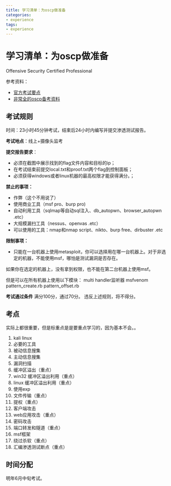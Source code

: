 ```yaml
---
title: 学习清单：为oscp做准备
categories:
- experience
tags:
- experience
---
```

学习清单：为oscp做准备
===
Offensive Security Certified Professional

参考资料：
- [官方考试要点](https://www.offensive-security.com/documentation/penetration-testing-with-kali.pdf)
- [非常全的oscp备考资料](https://www.lshack.cn/656/)

## 考试规则
时间：23小时45分钟考试，结束后24小时内编写并提交渗透测试报告。

**考试地点**：线上+摄像头监考

**提交报告要求**：
- 必须在截图中展示找到的flag文件内容和目标的ip；
- 在考试结束前提交local.txt和proof.txt两个flag到控制面板；
- 必须获得windows或者linux机器的最高权限才能获得满分。；

**禁止的事项：**
- 作弊（这个不用说了）
- 使用商业工具（msf pro、burp pro)
- 自动利用工具（sqlmap等自动sql注入、db_autopwn、browser_autopwn .etc）
- 大规模漏扫工具（nessus、openvas .etc）
- 可以使用的工具：nmap和nmap script、nikto、burp free、dirbuster .etc

**限制事项：**
- 只能在一台机器上使用metasploit，你可以选择用在哪一台机器上。对于非选定的机器，不能使用msf，哪怕是测试漏洞是否存在。

如果你在选定的机器上，没有拿到权限，也不能在第二台机器上使用msf。

但是可以在所有机器上使用以下模块：
multi handler监听器
msfvenom
pattern_create.rb
pattern_offset.rb

**考试通过条件**
满分100分，通过70分。
违反上述规则，将不得分。

## 考点
实际上都很重要，但是标重点是是要重点学习的，因为基本不会。。

1. kali linux 
2. 必要的工具
3. 被动信息搜集
4. 主动信息搜集
5. 漏洞扫描
6. 缓冲区溢出（重点）
7. win32 缓冲区溢出利用（重点）
8. linux 缓冲区溢出利用（重点）
9. 使用exp
10. 文件传输（重点）
11. 提权（重点）
12. 客户端攻击
13. web应用攻击（重点）
14. 密码攻击
15. 端口转发和隧道（重点）
16. msf框架
17. 绕过杀软（重点）
18. 汇编渗透测试断点（重点）

## 时间分配
明年6月中旬考试。

